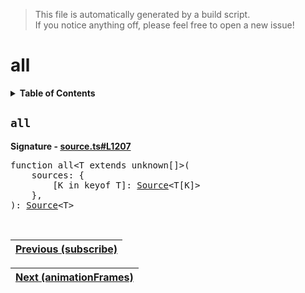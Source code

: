 > This file is automatically generated by a build script.<br>If you notice anything off, please feel free to open a new issue!

# all

<details><summary><b>Table of Contents</b></summary>

1. [<code>all</code>](#all)</details>

## <a name="all"></a><code>all</code>

<b>Signature - [source.ts#L1207](..\/..\/packages\/core\/src\/source.ts#L1207)</b>

<pre>function all&lt;T extends unknown[]&gt;(<br>    sources: {<br>        [K in keyof T]: <a href="00-Source.md#Source-Interface">Source</a>&lt;T[K]&gt;<br>    },<br>): <a href="00-Source.md#Source-Interface">Source</a>&lt;T&gt;</pre><br>

| [Previous \(subscribe\)](04-subscribe.md#readme) |
| --- |

<div align="right">

| [Next \(animationFrames\)](07-animationFrames.md#readme) |
| --- |
</div>
